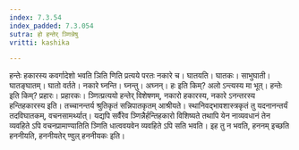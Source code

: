 ```yaml
---
index: 7.3.54
index_padded: 7.3.054
sutra: हो हन्तेर् ञ्णिन्नेषु
vritti: kashika

---
```

हन्तेः हकारस्य कवर्गादेशो भवति ञिति णिति प्रत्यये परतः नकारे च। घातयति। घातकः। साभुघाती। घातङ्घातम्। घातो वर्तते। नकारे घ्नन्ति। घ्नन्तु। अघ्नन्। हः इति किम्? अलो ऽन्त्यस्य मा भूत्। हन्तेः इति किम्? प्रहारः। प्रहारकः। ञ्णित्प्रत्ययो हन्तेर् विशेषणम्, नकारो हकारस्य, नकारे ऽनन्तरस्य हन्तिहकारस्य इति। तच्चानन्तर्य श्रुतिकृतं सन्निपातकृतम् आश्रीयते। स्थानिवद्भावशास्त्रकृतं तु यदनानन्तर्यं तदविघातकम्, वचनसामर्थ्यात्। यद्यपि सर्वैरेव ञ्णिन्नैर्हन्तिहकारो विशिष्यते तथापि येन नाव्यवधानं तेन व्यवहिते ऽपि वचनप्रामाण्यातिति ञ्णिति धात्ववयवेन व्यवहिते ऽपि सति भवति। इह तु न भवति, हननम् इच्छति हननीयति, हननीयतेर् ण्वुल् हननीयकः इति।